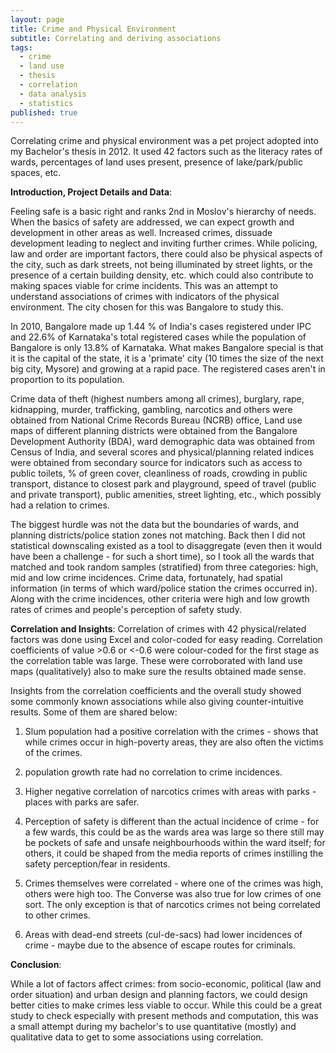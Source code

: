 ```yaml
---
layout: page
title: Crime and Physical Environment
subtitle: Correlating and deriving associations
tags:
  - crime
  - land use
  - thesis
  - correlation
  - data analysis
  - statistics
published: true
---
```


Correlating crime and physical environment was a pet project adopted into my Bachelor's thesis in 2012. It used 42 factors such as the literacy rates of wards, percentages of land uses present, presence of lake/park/public spaces, etc. 

**Introduction, Project Details and Data**:

Feeling safe is a basic right and ranks 2nd in Moslov's hierarchy of needs. When the basics of safety are addressed, we can expect growth and development in other areas as well. Increased crimes, dissuade development leading to neglect and inviting further crimes. While policing, law and order are important factors, there could also be physical aspects of the city, such as dark streets, not being illuminated by street lights, or the presence of a certain building density, etc. which could also contribute to making spaces viable for crime incidents. This was an attempt to understand associations of crimes with indicators of the physical environment. The city chosen for this was Bangalore to study this. 

In 2010, Bangalore made up 1.44 % of India's cases registered under IPC and 22.6% of Karnataka's total registered cases while the population of Bangalore is only 13.8% of Karnataka. What makes Bangalore special is that it is the capital of the state, it is a 'primate' city (10 times the size of the next big city, Mysore) and growing at a rapid pace. The registered cases aren't in proportion to its population. 

Crime data of theft (highest numbers among all crimes), burglary, rape, kidnapping, murder, trafficking, gambling, narcotics and others were obtained from National Crime Records Bureau (NCRB) office, Land use maps of different planning districts were obtained from the Bangalore Development Authority (BDA), ward demographic data was obtained from Census of India, and several scores and physical/planning related indices were obtained from secondary source for indicators such as access to public toilets, % of green cover, cleanliness of roads, crowding in public transport, distance to closest park and playground, speed of travel (public and private transport), public amenities, street lighting, etc., which possibly had a relation to crimes. 

The biggest hurdle was not the data but the boundaries of wards, and planning districts/police station zones not matching. Back then I did not statistical downscaling existed as a tool to disaggregate (even then it would have been a challenge - for such a short time), so I took all the wards that matched and took random samples (stratified) from three categories: high, mid and low crime incidences. Crime data, fortunately, had spatial information (in terms of which ward/police station the crimes occurred in). Along with the crime incidences, other criteria were high and low growth rates of crimes and people's perception of safety study. 

**Correlation and Insights**:
Correlation of crimes with 42 physical/related factors was done using Excel and color-coded for easy reading. Correlation coefficients of value >0.6 or <-0.6 were colour-coded for the first stage as the correlation table was large. These were corroborated with land use maps (qualitatively) also to make sure the results obtained made sense. 

Insights from the correlation coefficients and the overall study showed some commonly known associations while also giving counter-intuitive results. Some of them are shared below:

1. Slum population had a positive correlation with the crimes - shows that while crimes occur in high-poverty areas, they are also often the victims of the crimes.

2. population growth rate had no correlation to crime incidences.

3. Higher negative correlation of narcotics crimes with areas with parks - places with parks are safer.

4. Perception of safety is different than the actual incidence of crime - for a few wards, this could be as the wards area was large so there still may be pockets of safe and unsafe neighbourhoods within the ward itself; for others, it could be shaped from the media reports of crimes instilling the safety perception/fear in residents.

5. Crimes themselves were correlated - where one of the crimes was high, others were high too. The Converse was also true for low crimes of one sort. The only exception is that of narcotics crimes not being correlated to other crimes.

6. Areas with dead-end streets (cul-de-sacs) had lower incidences of crime - maybe due to the absence of escape routes for criminals.

**Conclusion**:

While a lot of factors affect crimes: from socio-economic, political (law and order situation) and urban design and planning factors, we could design better cities to make crimes less viable to occur. While this could be a great study to check especially with present methods and computation, this was a small attempt during my bachelor's to use quantitative (mostly) and qualitative data to get to some associations using correlation. 
